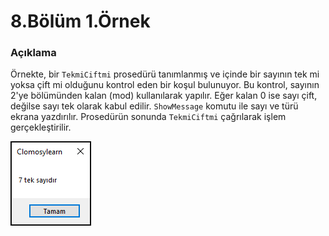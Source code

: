 # 8.Bölüm 1.Örnek

### Açıklama

Örnekte, bir `TekmiCiftmi` prosedürü tanımlanmış ve içinde bir sayının tek mi yoksa çift mi olduğunu kontrol eden bir koşul bulunuyor. Bu kontrol, sayının 2'ye bölümünden kalan (mod) kullanılarak yapılır. Eğer kalan 0 ise sayı çift, değilse sayı tek olarak kabul edilir. `ShowMessage` komutu ile sayı ve türü ekrana yazdırılır. Prosedürün sonunda `TekmiCiftmi` çağrılarak işlem gerçekleştirilir.

![Bolum 8-Örnek 1](Bolum8_Ornek1.png)